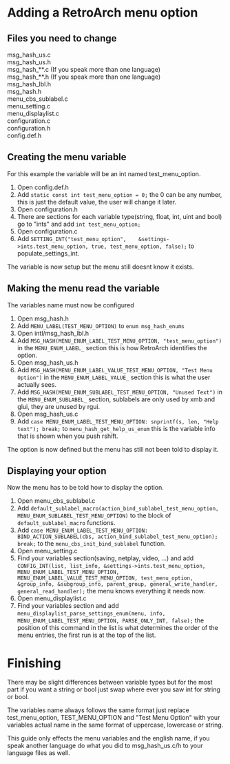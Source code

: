 ﻿# Adding a RetroArch menu option

## Files you need to change

msg_hash_us.c  
msg_hash_us.h  
msg_hash_\*\*.c (If you speak more than one language)  
msg_hash_\*\*.h (If you speak more than one language)  
msg_hash_lbl.h  
msg_hash.h  
menu_cbs_sublabel.c  
menu_setting.c  
menu_displaylist.c  
configuration.c  
configuration.h  
config.def.h

## Creating the menu variable

For this example the variable will be an int named test_menu_option.

 1. Open config.def.h
 2. Add `static const int test_menu_option = 0;` the 0 can be any number, this is just the default value, the user will change it later.
 3. Open configuration.h
 4. There are sections for each variable type(string, float, int, uint and bool) go to "ints" and add `int test_menu_option;`
 5. Open configuration.c
 6. Add `SETTING_INT("test_menu_option",    &settings->ints.test_menu_option, true, test_menu_option, false);` to populate_settings_int.

The variable is now setup but the menu still doesnt know it exists.

## Making the menu read the variable

The variables name must now be configured

 1. Open msg_hash.h
 2. Add `MENU_LABEL(TEST_MENU_OPTION)` to `enum msg_hash_enums`
 3. Open intl/msg_hash_lbl.h
 4. Add `MSG_HASH(MENU_ENUM_LABEL_TEST_MENU_OPTION, "test_menu_option")` in the `MENU_ENUM_LABEL_` section this is how RetroArch identifies the option.
 5. Open msg_hash_us.h
 6. Add `MSG_HASH(MENU_ENUM_LABEL_VALUE_TEST_MENU_OPTION, "Test Menu Option")`  in the `MENU_ENUM_LABEL_VALUE_` section this is what the user actually sees.
 7. Add `MSG_HASH(MENU_ENUM_SUBLABEL_TEST_MENU_OPTION, "Unused Text")` in the `MENU_ENUM_SUBLABEL_` section, sublabels are only used by xmb and glui, they are unused by rgui.
 8. Open msg_hash_us.c
 9. Add `case MENU_ENUM_LABEL_TEST_MENU_OPTION: snprintf(s, len, "Help text"); break;` to `menu_hash_get_help_us_enum` this is the variable info that is shown when you push rshift.

The option is now defined but the menu has still not been told to display it.

## Displaying your option 

Now the menu has to be told how to display the option.

 1. Open menu_cbs_sublabel.c
 2. Add `default_sublabel_macro(action_bind_sublabel_test_menu_option, MENU_ENUM_SUBLABEL_TEST_MENU_OPTION)` to the block of `default_sublabel_macro` functions.
 3. Add `case MENU_ENUM_LABEL_TEST_MENU_OPTION: BIND_ACTION_SUBLABEL(cbs, action_bind_sublabel_test_menu_option); break;` to the `menu_cbs_init_bind_sublabel` function.
 4. Open menu_setting.c
 5. Find your variables section(saving, netplay, video, ...) and add `CONFIG_INT(list, list_info, &settings->ints.test_menu_option, MENU_ENUM_LABEL_TEST_MENU_OPTION, MENU_ENUM_LABEL_VALUE_TEST_MENU_OPTION, test_menu_option, &group_info, &subgroup_info, parent_group, general_write_handler, general_read_handler);` the menu knows everything it needs now.
 6. Open menu_displaylist.c
 7. Find your variables section and add `menu_displaylist_parse_settings_enum(menu, info, MENU_ENUM_LABEL_TEST_MENU_OPTION, PARSE_ONLY_INT, false);` the position of this command in the list is what determines the order of the menu entries, the first run is at the top of the list.

# Finishing

There may be slight differences between variable types but for the most part if you want a string or bool just swap where ever you saw int for string or bool.

The variables name always follows the same format just replace test_menu_option, TEST_MENU_OPTION and "Test Menu Option" with your variables actual name in the same format of uppercase, lowercase or string.

This guide only effects the menu variables and the english name, if you speak another language do what you did to msg_hash_us.c/h to your language files as well.
